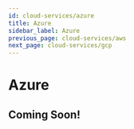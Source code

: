 ```yaml
---
id: cloud-services/azure
title: Azure
sidebar_label: Azure
previous_page: cloud-services/aws
next_page: cloud-services/gcp
---
```


# Azure

## Coming Soon!